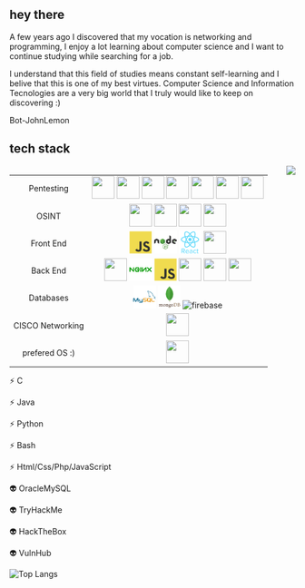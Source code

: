 
## hey there

A few years ago I discovered that my vocation is networking and programming, I enjoy a lot learning about computer science and I want to continue studying while searching for a job.

I understand that this field of studies means constant self-learning and I belive that this is one of my best virtues.
Computer Science and Information Tecnologies are a very big world that I truly would like to keep on discovering :)

Bot-JohnLemon

## tech stack

 <p>
  <img src="https://user-images.githubusercontent.com/28149894/236699565-9186e8c1-4ec6-42b9-a71e-3ea1598ca5ca.jpg" align="right">
</p>


<table>
    <tbody>
        <tr>
            <td align="center">Pentesting</td>
            <td align="center">
             <img src="https://github.com/Bot-JohnLemon/Bot-JohnLemon/assets/28149894/b27fba7b-790e-4488-9de1-57121b93af25" width="40" height="40" style="max-width: 100%;">
             <img src="https://github.com/Bot-JohnLemon/Bot-JohnLemon/assets/28149894/b12df16e-2848-4942-b5fa-c8e4dce01cb5" width="40" height="40" style="max-width: 100%;">
             <img src="https://github.com/Bot-JohnLemon/Bot-JohnLemon/assets/28149894/edc3fb31-53ed-493a-ad05-6ec13bba89ee" width="40" height="40" style="max-width: 100%;">
             <img src="https://github.com/Bot-JohnLemon/Bot-JohnLemon/assets/28149894/6308f74d-f8f8-4638-a0dc-fd8bbff248b6" width="40" height="40" style="max-width: 100%;">
             <img src="https://github.com/Bot-JohnLemon/Bot-JohnLemon/assets/28149894/aea1cabf-1669-4bc3-ac90-65167aa3fb0b" width="40" height="40" style="max-width: 100%;">
             <img src="https://github.com/Bot-JohnLemon/Bot-JohnLemon/assets/28149894/cd1f772a-445e-43b5-840c-a13385c30072" width="40" height="40" style="max-width: 100%;">
             <img src="https://github.com/Bot-JohnLemon/Bot-JohnLemon/assets/28149894/9822bc20-98cd-4b22-9d23-5b8aa2a43a4a" width="40" height="40" style="max-width: 100%;">
            </td>
        </tr>
        <tr>
            <td align="center">OSINT</td>
            <td align="center">
             <img src="https://github.com/Bot-JohnLemon/Bot-JohnLemon/assets/28149894/eaa3df76-532d-42a8-8d01-527f83e45de0" width="40" height="40" style="max-width: 100%;">
             <img src="https://github.com/Bot-JohnLemon/Bot-JohnLemon/assets/28149894/12e2954a-d01c-49c6-a5e4-dd1ea7139228" width="40" height="40" style="max-width: 100%;">
             <img src="https://github.com/Bot-JohnLemon/Bot-JohnLemon/assets/28149894/dbc68856-1a83-465e-976c-ee166bd823aa" width="40" height="40" style="max-width: 100%;">
             <img src="https://github.com/Bot-JohnLemon/Bot-JohnLemon/assets/28149894/91a63d12-4737-4d02-8ae0-8b8a47f33686" width="40" height="40" style="max-width: 100%;">
            </td>
        </tr>
        <tr>
            <td align="center">Front End</td>
            <td align="center">
             <img src="https://raw.githubusercontent.com/devicons/devicon/master/icons/javascript/javascript-original.svg" alt="javascript" width="40" height="40" style="max-width: 100%;">
             <img src="https://raw.githubusercontent.com/devicons/devicon/master/icons/nodejs/nodejs-original-wordmark.svg" alt="nodejs" width="40" height="40" style="max-width: 100%;">
             <img src="https://raw.githubusercontent.com/devicons/devicon/master/icons/react/react-original-wordmark.svg" alt="react" width="40" height="40" style="max-width: 100%;">
             <img src="https://github.com/Bot-JohnLemon/Bot-JohnLemon/assets/28149894/b4fbd3a9-c68a-4bc1-b865-0c985a749e35" width="40" height="40" style="max-width: 100%;">
            </td>
        </tr>
        <tr>
            <td align="center">Back End</td>
            <td align="center">
             <img src="https://github.com/Bot-JohnLemon/Bot-JohnLemon/assets/28149894/1ad0b16c-7611-4498-83bf-cc67e1bfa643" width="40" height="40" style="max-width: 100%;">
             <img src="https://raw.githubusercontent.com/devicons/devicon/master/icons/nginx/nginx-original.svg" alt="nginx" width="40" height="40" style="max-width: 100%;">
             <img src="https://raw.githubusercontent.com/devicons/devicon/master/icons/javascript/javascript-original.svg" alt="javascript" width="40" height="40" style="max-width: 100%;">
             <img src="https://github.com/Bot-JohnLemon/Bot-JohnLemon/assets/28149894/6d14eaba-96fe-4961-867b-6f85f8a5acac" width="40" height="40" style="max-width: 100%;">
             <img src="https://github.com/Bot-JohnLemon/Bot-JohnLemon/assets/28149894/50ea0963-51e8-4fe8-b67b-7eac5b8b4c47" width="40" height="40" style="max-width: 100%;">
             <img src="https://github.com/Bot-JohnLemon/Bot-JohnLemon/assets/28149894/471f5112-63ba-4aad-a6dd-0bbc5f8c1297" width="40" height="40" style="max-width: 100%;">
            </td>
        </tr>
        <tr>
            <td align="center">Databases</td>
            <td align="center">
             <img src="https://raw.githubusercontent.com/devicons/devicon/master/icons/mysql/mysql-original-wordmark.svg" alt="mysql" width="40" height="40" style="max-width: 100%;">
             <img src="https://raw.githubusercontent.com/devicons/devicon/master/icons/mongodb/mongodb-original-wordmark.svg" alt="mongodb" width="40" height="40" style="max-width: 100%;">
             <img src="https://camo.githubusercontent.com/3e5344a2965e786497ceb575ad67d2c64d412bb9683da05791edf424a0e40734/68747470733a2f2f7777772e766563746f726c6f676f2e7a6f6e652f6c6f676f732f66697265626173652f66697265626173652d69636f6e2e737667" alt="firebase" width="40" height="40" style="max-width: 100%;">
            </td>
        </tr>
        <tr>
            <td align="center">CISCO Networking</td>
            <td align="center">
             <img src="https://github.com/Bot-JohnLemon/Bot-JohnLemon/assets/28149894/cfd4ee91-f2c3-4613-b66e-97978d12bb72" width="40" height="40" style="max-width: 100%;">
            </td>
        </tr>     
        <tr>
            <td align="center">prefered OS :)</td>
            <td align="center">
             <img src="https://github.com/Bot-JohnLemon/Bot-JohnLemon/assets/28149894/d1a03910-fcb0-4638-8e29-195ac5169b1b" width="40" height="40" style="max-width: 100%;">
            </td>
        </tr>
    </tbody>
</table>

 ⚡ C
 
 ⚡ Java
 
 ⚡ Python

 ⚡ Bash
 
 ⚡ Html/Css/Php/JavaScript
 
 👽 OracleMySQL

 👽 TryHackMe
 
 👽 HackTheBox
 
 👽 VulnHub

 ![Top Langs](https://github-readme-stats.vercel.app/api/top-langs/?username=Bot-JohnLemon&layout=compact&langs_count=8&hide=scss,css&theme=dracula&card_width=500px&border_color=282A36&border_radius=0)

